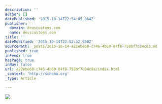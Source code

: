 ```yaml
---
description: ''
author: []
datePublished: '2015-10-14T22:54:05.864Z'
publisher:
  domain: deuscustoms.com
  name: deuscustoms.com
title: ''
dateModified: '2015-10-14T22:52:32.950Z'
sourcePath: _posts/2015-10-14-a22ebe60-c746-4b60-84f8-758bf7b84c8a.md
published: true
inFeed: true
hasPage: true
inNav: false
url: a22ebe60-c746-4b60-84f8-758bf7b84c8a/index.html
_context: 'http://schema.org'
_type: Article

---
```

![](http://cdn.deuscustoms.com/wp-content/uploads/2015/05/TOM8856.jpg)